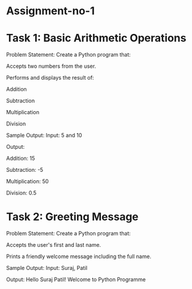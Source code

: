 # Assignment-no-1

# Task 1: Basic Arithmetic Operations
Problem Statement: Create a Python program that:

Accepts two numbers from the user.

Performs and displays the result of:

Addition

Subtraction

Multiplication

Division

Sample Output: Input: 5 and 10

Output:

Addition: 15

Subtraction: -5

Multiplication: 50

Division: 0.5

# Task 2: Greeting Message
Problem Statement: Create a Python program that:

Accepts the user's first and last name.

Prints a friendly welcome message including the full name.

Sample Output: Input: Suraj, Patil

Output: Hello Suraj Patil! Welcome to Python Programme
